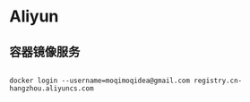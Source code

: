 # Aliyun

## 容器镜像服务

```shell

docker login --username=moqimoqidea@gmail.com registry.cn-hangzhou.aliyuncs.com

```
